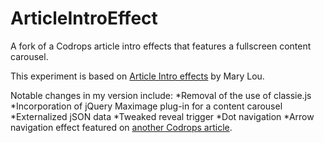 ArticleIntroEffect
==================

A fork of a Codrops article intro effects that features a fullscreen content carousel.

This experiment is based on [Article Intro effects](http://tympanus.net/codrops/2014/05/22/inspiration-for-article-intro-effects/) by Mary Lou.

Notable changes in my version include:
 *Removal of the use of classie.js
 *Incorporation of jQuery Maximage plug-in for a content carousel
 *Externalized jSON data
 *Tweaked reveal trigger
 *Dot navigation
 *Arrow navigation effect featured on [another Codrops article](http://tympanus.net/codrops/2014/05/28/arrow-navigation-styles/).


